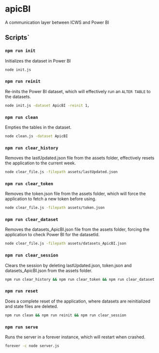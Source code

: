 # apicBI
A communication layer between ICWS and Power BI

## Scripts`

### `npm run init`
Initializes the dataset in Power BI
```bash
node init.js
```

### `npm run reinit`
Re-inits the Power BI dataset, which will effectively run an `ALTER TABLE` to the datasets.
```bash
node init.js -dataset ApicBI -reinit 1,
```

### `npm run clean`
Empties the tables in the dataset.
```bash
node clean.js -dataset ApicBI
```

### `npm run clear_history`
Removes the lastUpdated.json file from the assets folder,
effectively resets the application to the current week.
```bash
node clear_file.js -filepath assets/lastUpdated.json
```

### `npm run clear_token`
Removes the token.json file from the assets folder,
which will force the application to fetch a new token before using.
```bash
node clear_file.js -filepath assets/token.json
```

### `npm run clear_dataset`
Removes the datasets_ApicBI.json file from the assets folder,
forcing the application to check Power BI for the datasetId.
```bash
node clear_file.js -filepath assets/datasets_ApicBI.json
```

### `npm run clear_session`
Clears the session by deleting lastUpdated.json, token.json and datasets_ApicBI.json
from the assets folder.
```bash
npm run clear_history && npm run clear_token && npm run clear_dataset
```

### `npm run reset`
Does a complete reset of the application, where datasets are reinitialized
and state files are deleted.
```bash
npm run clean && npm run reinit && npm run clear_session
```

### `npm run serve`
Runs the server in a forever instance, which will restart when crashed.
```bash
forever -c node server.js
```
